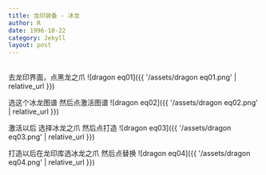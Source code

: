 ```yaml
---
title: 龙印装备 - 冰龙
author: R
date: 1996-10-22
category: Jekyll
layout: post
---
```


<!--*Updated on 1/30/2024*<br>
![Research_expand]({{ '/assets/expand0130.png' | relative_url }})-->
<br>
去龙印界面，点黑龙之爪
![dragon eq01]({{ '/assets/dragon eq01.png' | relative_url }})

选这个冰龙图谱 然后点激活图谱
![dragon eq02]({{ '/assets/dragon eq02.png' | relative_url }})

激活以后 选择冰龙之爪 然后点打造
![dragon eq03]({{ '/assets/dragon eq03.png' | relative_url }})

打造以后在龙印库选冰龙之爪 然后点替换
![dragon eq04]({{ '/assets/dragon eq04.png' | relative_url }})